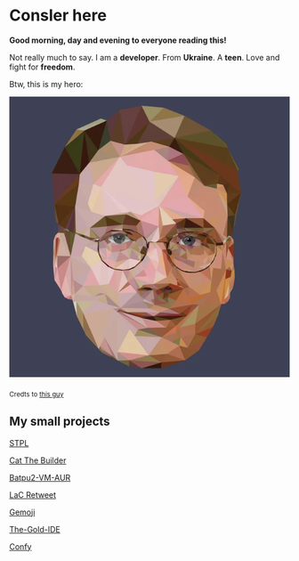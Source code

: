 # Consler here

**Good morning, day and evening to everyone reading this!**

Not really much to say. I am a **developer**. From **Ukraine**. A **teen**. Love and fight for **freedom**.

Btw, this is my hero:

![Linus Torvalds is supposed to be here](https://github.com/consler/Consler/blob/main/linus_torvals.png)

<sub> Credts to [this guy](https://www.reddit.com/r/linuxmasterrace/comments/qng9b3/made_a_polygon_portrait_of_linus_torvalds/)</sub>

## My small projects
[STPL](https://github.com/consler/STPL)

[Cat The Builder](https://github.com/consler/cat-the-builder)

[Batpu2-VM-AUR](https://github.com/consler/Batpu2-VM-AUR)

[LaC Retweet](https://github.com/consler/LaC-Retweet)

[Gemoji](https://github.com/consler/Gemoji)

[The-Gold-IDE](https://github.com/consler/The-Gold-IDE)

[Confy](https://github.com/consler/Confy)

